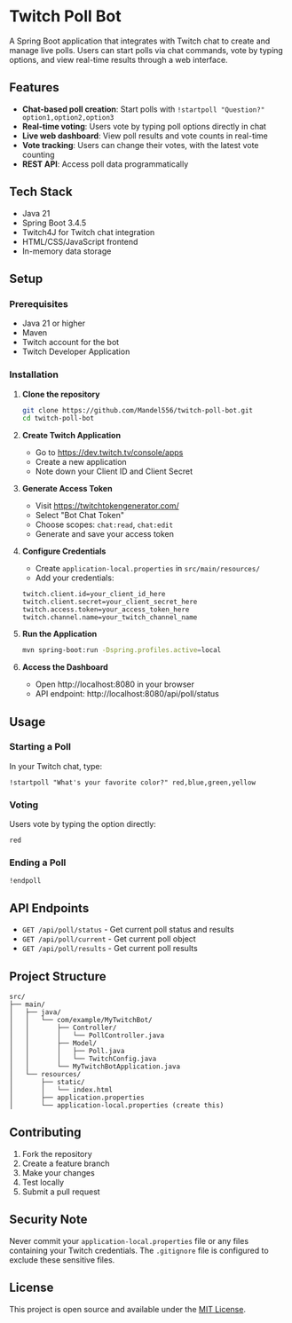# Twitch Poll Bot

A Spring Boot application that integrates with Twitch chat to create and manage live polls. Users can start polls via chat commands, vote by typing options, and view real-time results through a web interface.

## Features

- **Chat-based poll creation**: Start polls with `!startpoll "Question?" option1,option2,option3`
- **Real-time voting**: Users vote by typing poll options directly in chat
- **Live web dashboard**: View poll results and vote counts in real-time
- **Vote tracking**: Users can change their votes, with the latest vote counting
- **REST API**: Access poll data programmatically

## Tech Stack

- Java 21
- Spring Boot 3.4.5
- Twitch4J for Twitch chat integration
- HTML/CSS/JavaScript frontend
- In-memory data storage

## Setup

### Prerequisites
- Java 21 or higher
- Maven
- Twitch account for the bot
- Twitch Developer Application

### Installation

1. **Clone the repository**
   ```bash
   git clone https://github.com/Mandel556/twitch-poll-bot.git
   cd twitch-poll-bot
   ```

2. **Create Twitch Application**
   - Go to https://dev.twitch.tv/console/apps
   - Create a new application
   - Note down your Client ID and Client Secret

3. **Generate Access Token**
   - Visit https://twitchtokengenerator.com/
   - Select "Bot Chat Token"
   - Choose scopes: `chat:read`, `chat:edit`
   - Generate and save your access token

4. **Configure Credentials**
   - Create `application-local.properties` in `src/main/resources/`
   - Add your credentials:
   ```properties
   twitch.client.id=your_client_id_here
   twitch.client.secret=your_client_secret_here
   twitch.access.token=your_access_token_here
   twitch.channel.name=your_twitch_channel_name
   ```

5. **Run the Application**
   ```bash
   mvn spring-boot:run -Dspring.profiles.active=local
   ```

6. **Access the Dashboard**
   - Open http://localhost:8080 in your browser
   - API endpoint: http://localhost:8080/api/poll/status

## Usage

### Starting a Poll
In your Twitch chat, type:
```
!startpoll "What's your favorite color?" red,blue,green,yellow
```

### Voting
Users vote by typing the option directly:
```
red
```

### Ending a Poll
```
!endpoll
```

## API Endpoints

- `GET /api/poll/status` - Get current poll status and results
- `GET /api/poll/current` - Get current poll object
- `GET /api/poll/results` - Get current poll results

## Project Structure

```
src/
├── main/
│   ├── java/
│   │   └── com/example/MyTwitchBot/
│   │       ├── Controller/
│   │       │   └── PollController.java
│   │       ├── Model/
│   │       │   ├── Poll.java
│   │       │   └── TwitchConfig.java
│   │       └── MyTwitchBotApplication.java
│   └── resources/
│       ├── static/
│       │   └── index.html
│       ├── application.properties
│       └── application-local.properties (create this)
```

## Contributing

1. Fork the repository
2. Create a feature branch
3. Make your changes
4. Test locally
5. Submit a pull request

## Security Note

Never commit your `application-local.properties` file or any files containing your Twitch credentials. The `.gitignore` file is configured to exclude these sensitive files.

## License

This project is open source and available under the [MIT License](LICENSE).
